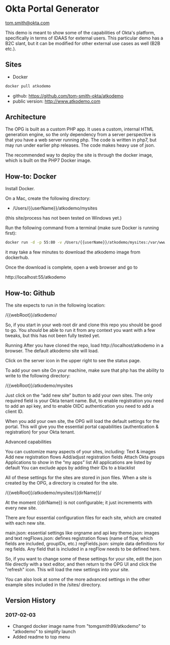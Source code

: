 # Okta Portal Generator

tom.smith@okta.com

This demo is meant to show some of the capabilities of Okta's platform, specifically in terms of IDAAS for external users. This particular demo has a B2C slant, but it can be modified for other external use cases as well (B2B etc.).

## Sites

- Docker
```sh
docker pull atkodemo
```
- github: https://github.com/tom-smith-okta/atkodemo
- public version: http://www.atkodemo.com

## Architecture
The OPG is built as a custom PHP app. It uses a custom, internal HTML generation engine, so the only dependency from a server perspective is that you have a web server running php. The code is written in php7, but may run under earlier php releases. The code makes heavy use of json.

The recommended way to deploy the site is through the docker image, which is built on the PHP7 Docker image.

## How-to: Docker

Install Docker.

On a Mac, create the following directory:

- /Users/{{userName}}/atkodemo/mysites

(this site/process has not been tested on Windows yet.)

Run the following command from a terminal (make sure Docker is running first):

```sh
docker run -d -p 55:80 -v /Users/{{userName}}/atkodemo/mysites:/var/www/html/atkodemo/mysites atkodemo
```

it may take a few minutes to download the atkodemo image from dockerhub.

Once the download is complete, open a web browser and go to

http://localhost:55/atkodemo

## How-to: Github
The site expects to run in the following location:

/{{webRoot}}/atkodemo/

So, if you start in your web root dir and clone this repo you should be good to go. You *should* be able to run it from any context you want with a few tweaks, but this has not been fully tested yet.

Running
After you have cloned the repo, load http://localhost/atkodemo in a browser. The default atkodemo site will load.

Click on the server icon in the upper right to see the status page.

To add your own site
On your machine, make sure that php has the ability to write to the following directory:

/{{webRoot}}/atkodemo/mysites

Just click on the “add new site” button to add your own sites. The only required field is your Okta tenant name. But, to enable registration you need to add an api key, and to enable OIDC authentication you need to add a client ID.

When you add your own site, the OPG will load the default settings for the portal. This will give you the essential portal capabilities (authentication & registration) for your Okta tenant.

Advanced capabilities 

You can customize many aspects of your sites, including:
Text & images
Add new registration flows
Add/adjust registration fields
Attach Okta groups
Applications to show in the “my apps” list
All applications are listed by default
You can exclude apps by adding their IDs to a blacklist

All of these settings for the sites are stored in json files. When a site is created by the OPG, a directory is created for the site.

/{{webRoot}}/atkodemo/mysites/{{dirName}}/

At the moment {{dirName}} is not configurable; it just incrememts with every new site.

There are four essential configuration files for each site, which are created with each new site.

main.json: essential settings like orgname and api key 
theme.json: images and text
regFlows.json: defines registration flows (name of flow, which fields are included, groupIDs, etc.)
regFields.json: simple data definitions for reg fields. Any field that is included in a regFlow needs to be defined here.

So, if you want to change some of these settings for your site, edit the json file directly with a text editor, and then return to the OPG UI and click the "refresh" icon. This will load the new settings into your site.

You can also look at some of the more advanced settings in the other example sites included in the /sites/ directory.

## Version History

### 2017-02-03
- Changed docker image name from "tomgsmith99/atkodemo" to "atkodemo" to simplify launch
- Added readme to top menu

